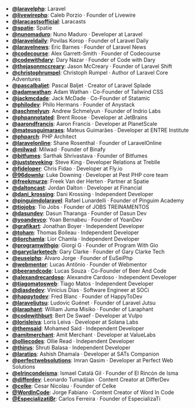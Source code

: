 - **[@laravelphp](https://www.youtube.com/@laravelphp)**: Laravel
- **[@livewirephp](https://youtube.com/@LivewirePHP)**: Caleb Porzio ‧ Founder of Livewire
- **[@laracastsofficial](https://www.youtube.com/@laracastsofficial)**: Laracasts
- **[@spatie](https://www.youtube.com/@spatie)**: Spatie
- **[@nunomaduro](https://www.youtube.com/@nunomaduro)**: Nuno Maduro ‧ Developer at Laravel
- **[@laraveldaily](https://www.youtube.com/@laraveldaily)**: Povilas Korop ‧ Founder of Laravel Daily
- **[@laravelnews](https://www.youtube.com/@laravelnews)**: Eric Barnes ‧ Founder of Laravel News
- **[@codecourse](https://www.youtube.com/@codecourse)**: Alex Garrett-Smith ‧ Founder of Codecourse
- **[@codewithdary](https://www.youtube.com/@codewithdary)**: Dary Nazar ‧ Founder of Code with Dary
- **[@thejasonmccreary](https://www.youtube.com/@thejasonmccreary)**: Jason McCreary ‧ Founder of Laravel Shift
- **[@christophrumpel](https://www.youtube.com/@christophrumpel)**: Christoph Rumpel ‧ Author of Laravel Core Adventures
- **[@pascalbaljet](https://www.youtube.com/@pascalbaljet)**: Pascal Baljet ‧ Creator of Laravel Splade
- **[@adamwathan](https://www.youtube.com/@adamwathan)**: Adam Wathan ‧ Co-Founder of Tailwind CSS
- **[@jackmcdade](https://www.youtube.com/@jackmcdade)**: Jack McDade ‧ Co-Founder of Statamic
- **[@philodev](https://www.youtube.com/@philodev)**: Philo Hermans ‧ Founder of Anystack
- **[@aschmelyun](https://www.youtube.com/@aschmelyun)**: Andrew Schmelyun ‧ Founder of Indrio Labs
- **[@phpannotated](https://www.youtube.com/@phpannotated)**: Brent Roose ‧ Developer at JetBrains
- **[@aarondfrancis](https://www.youtube.com/@aarondfrancis)**: Aaron Francis ‧ Developer at PlanetScale
- **[@mateusguimaraes](https://www.youtube.com/@mateusguimaraes)**: Mateus Guimarães ‧ Developer at ENTRE Institute
- **[@phparch](https://www.youtube.com/@phparch)**: PHP Architect
- **[@laravelonline](https://www.youtube.com/@LaravelOnline)**: Shane Rosenthal ‧ Founder of LaravelOnline
- **[@milwad](https://www.youtube.com/@milwad)**: Milwad ‧ Founder of Binafy
- **[@bitfumes](https://www.youtube.com/@bitfumes)**: Sarthak Shrivastava ‧ Founder of Bitfumes
- **[@juststeveking](https://www.youtube.com/@juststeveking)**: Steve King ‧ Developer Relations at Treblle
- **[@fideloper](https://www.youtube.com/@fideloper)**: Chris Fidao ‧ Developer at Fly.io
- **[@96downlu](https://www.youtube.com/@96downlu)**: Luke Downing ‧ Developer at Pest PHP core team
- **[@freekmurze](https://www.youtube.com/@freekmurze)**: Freek Van der Herten ‧ Partner at Spatie
- **[@daltoncast](https://www.youtube.com/@daltoncast)**: Jordan Dalton ‧ Developer at Financial 
- **[@dani_krossing](https://www.youtube.com/@dani_krossing)**: Dani Krossing ‧ Independent Developer
- **[@pinguimdolaravel](https://www.youtube.com/@pinguimdolaravel)**: Rafael Lunardelli ‧ Founder of Pinguim Academy
- **[@tiojobs](https://www.youtube.com/@tiojobs)**: Tio Jobs ‧ Founder of JOBS TREINAMENTOS
- **[@dasundev](https://www.youtube.com/@dasundev)**: Dasun Tharanga ‧ Founder of Dasun Dev
- **[@yoandevco](https://www.youtube.com/@yoandevco)**: Yoan Bernabeu ‧ Founder of YoanDev
- **[@grafikart](https://www.youtube.com/@grafikart)**: Jonathan Boyer ‧ Independent Developer
- **[@toham](https://www.youtube.com/@toham)**: Thomas Boileau ‧ Independent Developer
- **[@liorchamla](https://www.youtube.com/@liorchamla)**: Lior Chamla ‧ Independent Developer
- **[@programwithgio](https://youtube.com/@programwithgio)**: Giorgi G ‧ Founder of Program With Gio
- **[@garyclarketech](https://www.youtube.com/@garyclarketech)**: Gary Clarke ‧ Founder of Gary Clarke Tech
- **[@euseiphp](https://www.youtube.com/@euseiphp)**: Álvaro Jorge ‧ Founder of EuSeiPhp
- **[@webmentor](https://www.youtube.com/@webmentorofc)**: Lucas Antônio ‧ Founder of Webmentor
- **[@beerandcode](https://www.youtube.com/@beerandcode)**: Lucas Souza ‧ Co-Founder of Beer And Code
- **[@alexandrecardoso](https://www.youtube.com/@alexandrecardoso)**: Alexandre Cardoso ‧ Independent Developer
- **[@tiagomatosweb](https://www.youtube.com/@tiagomatosweb)**: Tiago Matos ‧ Independent Developer
- **[@diasdedev](https://www.youtube.com/@diasdedev)**: Vinicius Dias ‧ Software Engineer at SOCi
- **[@happytodev](https://www.youtube.com/@happytodev)**: Fred Blanc ‧ Founder of HappyToDev
- **[@laraveljutsu](https://www.youtube.com/@LaravelJutsu)**: Ludovic Guénet ‧ Founder of Laravel Jutsu
- **[@laraphant](https://www.youtube.com/@laraphant)**: William Juma Misiko ‧ Founder of Laraphant
- **[@codewithburt](https://www.youtube.com/@codewithburt)**: Bert De Swaef ‧ Developer at Vulpo
- **[@lorisleiva](https://www.youtube.com/@lorisleiva)**: Loris Leiva ‧ Developer at Solana Labs
- **[@themsaid](https://www.youtube.com/@themsaid)**: Mohamed Said ‧ Independent Developer
- **[@amitmerchant](https://www.youtube.com/@amitmerchant)**: Amit Merchant ‧ Developer at ValueLabs
- **[@olliecodes](https://www.youtube.com/@olliecodes)**: Ollie Read ‧ Independent Developer
- **[@thirus](https://www.youtube.com/@thirus)**: Shruti Balasa ‧ Independent Developer
- **[@laratips](https://www.youtube.com/@laratips)**: Ashish Dhamala ‧ Developer at SATs Companion
- **[@perfectwebsolutions](https://www.youtube.com/@perfectwebsolutions)**: Imran Qasim ‧ Developer at Perfect Web Solutions
- **[@elrincondeisma](https://www.youtube.com/@elrincondeisma)**: Ismael Catalá Gil ‧ Founder of El Rincón de Isma
- **[@differdev](https://www.youtube.com/differdev)**: Leonardo Tumadjian ‧ Content Creator at DifferDev
- **[@celke](https://www.youtube.com/@CelkeBr)**: Cesar Nicolau ‧ Founder of Celke
- **[@WordInCode](https://www.youtube.com/@CWordInCode)**: Jorge Fabiano ‧ Content Creator of Word In Code
- **[@EspecializatiBr](https://www.youtube.com/@EspecializatiBr)**: Carlos Ferreira ‧ Founder of EspecializaTi